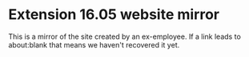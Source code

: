 # Extension 16.05 website mirror

This is a mirror of the site created by an ex-employee. If a link leads to about:blank that means we haven't recovered it yet.